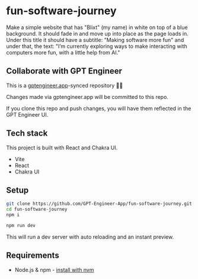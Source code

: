 # fun-software-journey

Make a simple website that has "Blixt" (my name) in white on top of a blue background. It should fade in and move up into place as the page loads in. Under this title it should have a subtitle: "Making software more fun" and under that, the text: "I’m currently exploring ways to make interacting with computers more fun, with a little help from AI."

## Collaborate with GPT Engineer

This is a [gptengineer.app](https://gptengineer.app)-synced repository 🌟🤖

Changes made via gptengineer.app will be committed to this repo.

If you clone this repo and push changes, you will have them reflected in the GPT Engineer UI.

## Tech stack

This project is built with React and Chakra UI.

- Vite
- React
- Chakra UI

## Setup

```sh
git clone https://github.com/GPT-Engineer-App/fun-software-journey.git
cd fun-software-journey
npm i
```

```sh
npm run dev
```

This will run a dev server with auto reloading and an instant preview.

## Requirements

- Node.js & npm - [install with nvm](https://github.com/nvm-sh/nvm#installing-and-updating)
